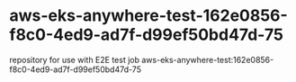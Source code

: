 # aws-eks-anywhere-test-162e0856-f8c0-4ed9-ad7f-d99ef50bd47d-75
repository for use with E2E test job aws-eks-anywhere-test:162e0856-f8c0-4ed9-ad7f-d99ef50bd47d-75
